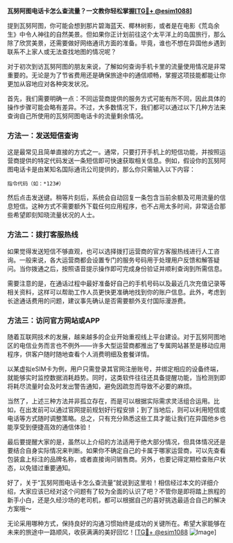 **瓦努阿图电话卡怎么查流量？一文教你轻松掌握[[TG💪+ @esim1088](https://t.me/s/esim1088)]**

提到瓦努阿图，你可能会想到那片碧海蓝天、椰林树影，或者是在电影《荒岛余生》中令人神往的自然美景。但如果你正计划前往这个太平洋上的岛国旅行，那么除了欣赏美景，还需要做好网络通讯方面的准备。毕竟，谁也不想在异国他乡遇到联系不上家人或无法查找地图的情况呢？

对于初次到访瓦努阿图的朋友来说，了解如何查询手机卡里的流量使用情况是非常重要的。无论是为了节省费用还是确保旅途中的通信顺畅，掌握这项技能都能让你更加从容地应对各种突发状况。

首先，我们需要明确一点：不同运营商提供的服务方式可能有所不同，因此具体的操作步骤可能会略有差异。不过，大多数情况下，我们都可以通过以下几种方法来查询自己所使用的瓦努阿图电话卡的流量剩余情况。

### 方法一：发送短信查询

这是最常见且简单直接的方式之一。通常，只要打开手机上的短信功能，并按照运营商提供的特定代码发送一条短信即可快速获取相关信息。例如，假设你的瓦努阿图电话卡是由某知名国际通讯公司提供的，那么你只需输入以下内容：

```
指令代码（如：*123#）
```

然后点击发送键。稍等片刻后，系统会自动回复一条包含当前余额及可用流量的信息短信。这种方式不需要额外下载任何应用程序，也不占用太多时间，非常适合那些希望即刻知晓流量状况的人士。

### 方法二：拨打客服热线

如果觉得发送短信不够直观，也可以选择拨打运营商的官方客服热线进行人工咨询。一般来说，各大运营商都会设置专门的服务号码用于处理用户反馈和解答疑问。当你拨通之后，按照语音提示操作即可完成身份验证并顺利查询到所需信息。

需要注意的是，在通话过程中最好准备好自己的手机号码以及最近几次充值记录等相关资料，这样可以帮助工作人员更快更准确地找到你的账户信息。此外，考虑到长途通话费用的问题，建议事先确认是否需要额外支付国际漫游费。

### 方法三：访问官方网站或APP

随着互联网技术的发展，越来越多的企业开始重视线上平台建设。对于瓦努阿图地区的电信业务而言也不例外——许多大型运营商都推出了专属网站甚至是移动应用程序，供客户随时随地查看个人消费明细及套餐详情。

以某虚拟eSIM卡为例，用户只需登录其官网注册账号，并绑定相应的设备终端，就能够实时监控数据消耗趋势。同时，这类软件往往还具备提醒功能，当检测到即将耗尽流量时会及时发出警告通知，避免因疏忽而导致不必要的麻烦。

当然了，上述三种方法并非孤立存在，而是可以根据实际需求灵活组合运用。比如，在出发前可以通过官网提前规划好行程安排；到了当地后，则可以利用短信或电话等方式随时调整策略。总之，只有充分熟悉这些工具才能让我们在异国他乡也能享受到便捷高效的通信体验！

最后要提醒大家的是，虽然以上介绍的方法适用于绝大部分情况，但具体情况还是要结合自身实际情况来判断。如果你不确定自己的卡属于哪家运营商，可以先查看包装盒上标注的品牌名称，或者直接询问销售商。另外，也要记得定期检查账户状态，以免错过重要通知。

好了，关于“瓦努阿图电话卡怎么查流量”就说到这里啦！相信经过本文的详细介绍，大家应该已经对这个问题有了较为全面的认识了吧？不管你是即将踏上旅程的新手小白，还是久经沙场的老司机，都可以根据自己的喜好挑选最适合自己的解决方案哦～

无论采用哪种方式，保持良好的沟通习惯始终是成功的关键所在。希望大家能够在未来的旅途中一路顺风，收获满满的美好回忆！[[TG💪+ @esim1088](https://t.me/s/esim1088) ![Image](https://i.postimg.cc/4NQfJmqS/Snipaste-2025-05-13-00-14-12.png)]